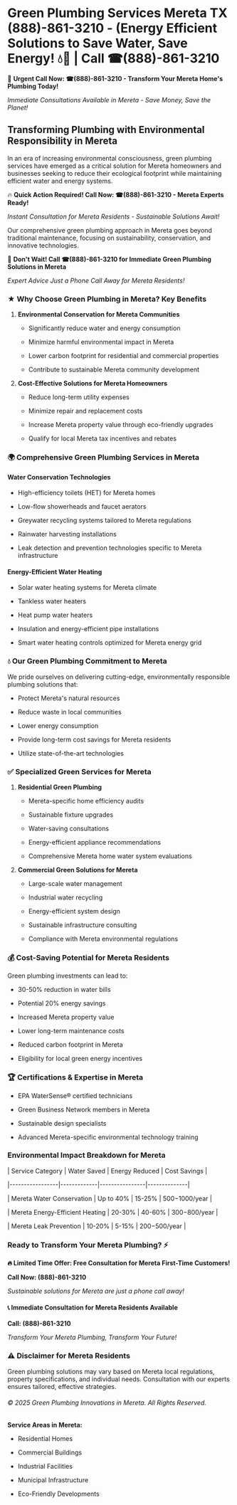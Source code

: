 # Green Plumbing Services Mereta TX (888)-861-3210 - (Energy Efficient Solutions to Save Water, Save Energy! 💧🌿 | Call ☎(888)-861-3210

🚨 **Urgent Call Now: ☎(888)-861-3210 - Transform Your Mereta Home's Plumbing Today!**
*Immediate Consultations Available in Mereta - Save Money, Save the Planet!*

## Transforming Plumbing with Environmental Responsibility in Mereta

In an era of increasing environmental consciousness, green plumbing services have emerged as a critical solution for Mereta homeowners and businesses seeking to reduce their ecological footprint while maintaining efficient water and energy systems. 

🔥 **Quick Action Required! Call Now: ☎(888)-861-3210 - Mereta Experts Ready!**
*Instant Consultation for Mereta Residents - Sustainable Solutions Await!*

Our comprehensive green plumbing approach in Mereta goes beyond traditional maintenance, focusing on sustainability, conservation, and innovative technologies.

🚨 **Don't Wait! Call ☎(888)-861-3210 for Immediate Green Plumbing Solutions in Mereta**
*Expert Advice Just a Phone Call Away for Mereta Residents!*

### ★ Why Choose Green Plumbing in Mereta? Key Benefits

1. **Environmental Conservation for Mereta Communities** 
   - Significantly reduce water and energy consumption
   - Minimize harmful environmental impact in Mereta
   - Lower carbon footprint for residential and commercial properties
   - Contribute to sustainable Mereta community development

2. **Cost-Effective Solutions for Mereta Homeowners** 
   - Reduce long-term utility expenses
   - Minimize repair and replacement costs
   - Increase Mereta property value through eco-friendly upgrades
   - Qualify for local Mereta tax incentives and rebates

### 🌍 Comprehensive Green Plumbing Services in Mereta

#### Water Conservation Technologies
- High-efficiency toilets (HET) for Mereta homes
- Low-flow showerheads and faucet aerators
- Greywater recycling systems tailored to Mereta regulations
- Rainwater harvesting installations
- Leak detection and prevention technologies specific to Mereta infrastructure

#### Energy-Efficient Water Heating
- Solar water heating systems for Mereta climate
- Tankless water heaters
- Heat pump water heaters
- Insulation and energy-efficient pipe installations
- Smart water heating controls optimized for Mereta energy grid

### 💧 Our Green Plumbing Commitment to Mereta

We pride ourselves on delivering cutting-edge, environmentally responsible plumbing solutions that:
- Protect Mereta's natural resources
- Reduce waste in local communities
- Lower energy consumption
- Provide long-term cost savings for Mereta residents
- Utilize state-of-the-art technologies

### ✅ Specialized Green Services for Mereta

1. **Residential Green Plumbing**
   - Mereta-specific home efficiency audits
   - Sustainable fixture upgrades
   - Water-saving consultations
   - Energy-efficient appliance recommendations
   - Comprehensive Mereta home water system evaluations

2. **Commercial Green Solutions for Mereta**
   - Large-scale water management
   - Industrial water recycling
   - Energy-efficient system design
   - Sustainable infrastructure consulting
   - Compliance with Mereta environmental regulations

### 💰 Cost-Saving Potential for Mereta Residents

Green plumbing investments can lead to:
- 30-50% reduction in water bills
- Potential 20% energy savings
- Increased Mereta property value
- Lower long-term maintenance costs
- Reduced carbon footprint in Mereta
- Eligibility for local green energy incentives

### 🏆 Certifications & Expertise in Mereta

- EPA WaterSense® certified technicians
- Green Business Network members in Mereta
- Sustainable design specialists
- Advanced Mereta-specific environmental technology training

### Environmental Impact Breakdown for Mereta

| Service Category | Water Saved | Energy Reduced | Cost Savings |
|-----------------|-------------|----------------|--------------|
| Mereta Water Conservation | Up to 40% | 15-25% | $500-$1000/year |
| Mereta Energy-Efficient Heating | 20-30% | 40-60% | $300-$800/year |
| Mereta Leak Prevention | 10-20% | 5-15% | $200-$500/year |

### Ready to Transform Your Mereta Plumbing? ⚡

**🔥 Limited Time Offer: Free Consultation for Mereta First-Time Customers!**

**Call Now: (888)-861-3210**
*Sustainable solutions for Mereta are just a phone call away!*

#### 📞 Immediate Consultation for Mereta Residents Available

**Call: (888)-861-3210**
*Transform Your Mereta Plumbing, Transform Your Future!*

### ⚠️ Disclaimer for Mereta Residents

Green plumbing solutions may vary based on Mereta local regulations, property specifications, and individual needs. Consultation with our experts ensures tailored, effective strategies.

###### © 2025 Green Plumbing Innovations in Mereta. All Rights Reserved.

**Service Areas in Mereta:** 
- Residential Homes
- Commercial Buildings
- Industrial Facilities
- Municipal Infrastructure
- Eco-Friendly Developments